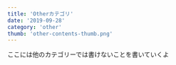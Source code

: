 ```yaml
---
title: 'Otherカテゴリ'
date: '2019-09-28'
category: 'other'
thumb: 'other-contents-thumb.png'
---
```



ここには他のカテゴリーでは書けないことを書いていくよ
